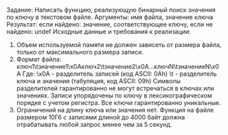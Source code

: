 Задание:
Написать функцию, реализующую бинарный поиск значения по ключу в текстовом файле.
Аргументы: имя файла, значение ключа
Результат: если найдено: значение, соответствующее ключу, если не найдено: undef
Исходные данные и требования к реализации:
1. Объем используемой памяти не должен зависеть от размера файла, только от максимального размера записи.
2. Формат файла: ключ1\tзначение1\x0Aключ2\tзначение2\x0A...ключN\tзначениеN\x0A Где: \x0A - разделитель записей (код ASCII: 0Ah) \t - разделитель ключа и значения (табуляция, код ASCII: 09h) Символы разделителей гарантированно не могут встречаться в ключах или значениях. Записи упорядочены по ключу в лексикографическом порядке с учетом регистра. Все ключи гарантированно уникальные.
3. Ограничений на длину ключа или значения нет.
Функция на файле размером 10Гб с записями длиной до 4000 байт должна отрабатывать любой запрос менее чем за 5 секунд.

